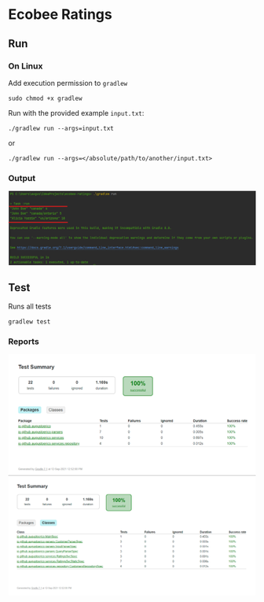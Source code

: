 # Ecobee Ratings

## Run

### On Linux

Add execution permission to `gradlew`

```shell
sudo chmod +x gradlew
```

Run with the provided example `input.txt`:
```shell
./gradlew run --args=input.txt
```
or
```shell
./gradlew run --args=</absolute/path/to/another/input.txt>
```

### Output
![Output from example](resources/images/run-main.png?raw=true)

## Test

Runs all tests

```shell
gradlew test
```

### Reports

![Tests report by package](resources/images/tests-report-packages.png?raw=true)
![Tests report by classes](resources/images/tests-report-classes.png?raw=true)
